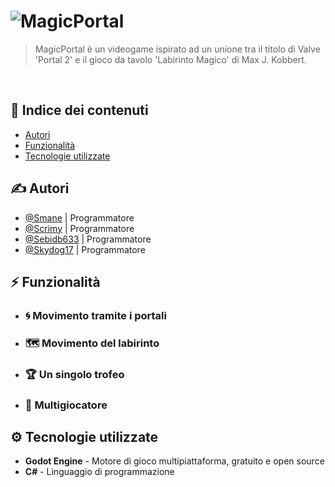 # ![MagicPortal](Link)

> MagicPortal è un videogame ispirato ad un unione tra il titolo di Valve 'Portal 2' e il gioco da tavolo 'Labirinto Magico' di Max J. Kobbert.

<br>

## 📑 Indice dei contenuti
- [Autori](#✍️-autori)
- [Funzionalità](#⚡-funzionalità)
- [Tecnologie utilizzate](#⚙️-tecnologie-utilizzate)

## ✍️ Autori

- [@Smane](https://github.com/smanedn)          | Programmatore
- [@Scrimy](https://github.com/Scr1my)          | Programmatore
- [@Sebidb633](https://github.com/Sebidb633)    | Programmatore
- [@Skydog17](https://github.com/Skydog17)      | Programmatore


## ⚡ Funzionalità

- ### 🌀 Movimento tramite i portali

- ### 🗺️ Movimento del labirinto

- ### 🏆 Un singolo trofeo

- ### 👥 Multigiocatore

## ⚙️ Tecnologie utilizzate
- **Godot Engine** - Motore di gioco multipiattaforma, gratuito e open source
- **C#** - Linguaggio di programmazione 

